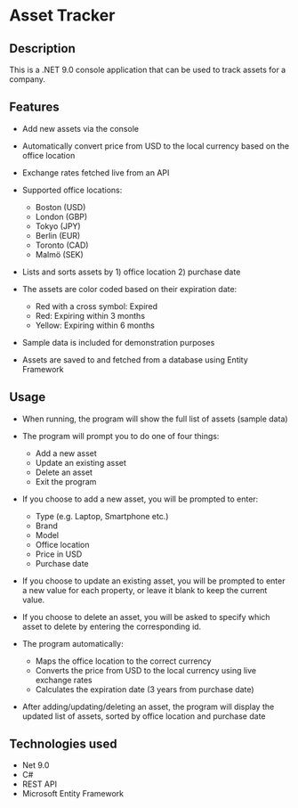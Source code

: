 # Asset Tracker

## Description

This is a .NET 9.0 console application that can be used to track assets for a company.

## Features
- Add new assets via the console

- Automatically convert price from USD to the local currency based on the office location

- Exchange rates fetched live from an API

- Supported office locations:
    - Boston (USD)
    - London (GBP)
    - Tokyo (JPY)
    - Berlin (EUR)
    - Toronto (CAD)
    - Malmö (SEK)

- Lists and sorts assets by 1) office location 2) purchase date

- The assets are color coded based on their expiration date:
    - Red with a cross symbol: Expired
    - Red: Expiring within 3 months
    - Yellow: Expiring within 6 months
- Sample data is included for demonstration purposes

- Assets are saved to and fetched from a database using Entity Framework

## Usage
- When running, the program will show the full list of assets (sample data)
- The program will prompt you to do one of four things: 
    - Add a new asset
    - Update an existing asset
    - Delete an asset
    - Exit the program

- If you choose to add a new asset, you will be prompted to enter:
    - Type (e.g. Laptop, Smartphone etc.)
    - Brand
    - Model
    - Office location
    - Price in USD
    - Purchase date

- If you choose to update an existing asset, you will be prompted to enter
a new value for each property, or leave it blank to keep the current value. 

- If you choose to delete an asset, you will be asked to specify which asset to 
delete by entering the corresponding id. 

- The program automatically:
    - Maps the office location to the correct currency
    - Converts the price from USD to the local currency using live exchange rates
    - Calculates the expiration date (3 years from purchase date)

- After adding/updating/deleting an asset, the program will display the updated list of assets, sorted by office location and purchase date

## Technologies used
- Net 9.0
- C#
- REST API
- Microsoft Entity Framework